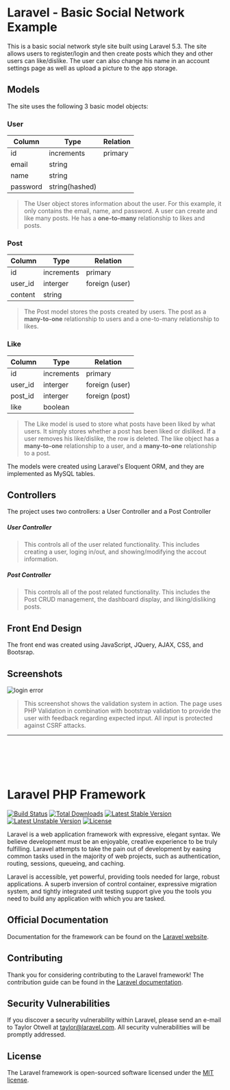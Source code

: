 # Laravel - Basic Social Network Example

This is a basic social network style site built using Laravel 5.3.
The site allows users to register/login and then create posts which they and other users can like/dislike.
The user can also change his name in an account settings page as well as upload a picture to the app storage.

## Models

The site uses the following 3 basic model objects:

### User

| Column        | Type           | Relation|
| ------------- | -------------- | ------- |
| id            | increments     | primary |
| email         | string         |         |
| name          | string         |         |
| password      | string(hashed) |         |

>The User object stores information about the user. For this example, it only contains the email, name, and password.
>A user can create and like many posts. He has a **one-to-many** relationship to likes and posts.

### Post

| Column        | Type           | Relation       |
| ------------- | -------------- | -------------- |
| id            | increments     | primary        |
| user_id       | interger       | foreign (user) |
| content       | string         |                |

>The Post model stores the posts created by users. The post as a **many-to-one** relationship to users and a one-to-many
>relationship to likes. 

### Like

| Column        | Type           | Relation        |
| ------------- | -------------- | --------------- |
| id            | increments     | primary         |
| user_id       | interger       | foreign (user)  |
| post_id       | interger       | foreign (post)  |
| like          | boolean        |                 |

>The Like model is used to store what posts have been liked by what users. It simply stores whether a post
>has been liked or disliked. If a user removes his like/dislike, the row is deleted.
>The like object has a **many-to-one** relationship to a user, and a **many-to-one** relationship to a post.

The models were created using Laravel's Eloquent ORM, and they are implemented as MySQL tables.

## Controllers
The project uses two controllers: a User Controller and a Post Controller

##### User Controller
>This controls all of the user related functionality. This includes creating a user, loging in/out, 
>and showing/modifying the accout information.

##### Post Controller
>This controls all of the post related functionality. This includes the Post CRUD management, the dashboard display, 
>and liking/disliking posts.

## Front End Design
The front end was created using JavaScript, JQuery, AJAX, CSS, and Bootsrap.

## Screenshots

![login error](https://cloud.githubusercontent.com/assets/21697420/20399664/df1938ac-acbf-11e6-98af-103ec0bf467f.png)
>This screenshot shows the validation system in action. The page uses PHP Validation in combination with bootstrap
>validation to provide the user with feedback regarding expected input. All input is protected against CSRF attacks.







---

<br/>
<br/>
<br/>
<br/>

# Laravel PHP Framework

[![Build Status](https://travis-ci.org/laravel/framework.svg)](https://travis-ci.org/laravel/framework)
[![Total Downloads](https://poser.pugx.org/laravel/framework/d/total.svg)](https://packagist.org/packages/laravel/framework)
[![Latest Stable Version](https://poser.pugx.org/laravel/framework/v/stable.svg)](https://packagist.org/packages/laravel/framework)
[![Latest Unstable Version](https://poser.pugx.org/laravel/framework/v/unstable.svg)](https://packagist.org/packages/laravel/framework)
[![License](https://poser.pugx.org/laravel/framework/license.svg)](https://packagist.org/packages/laravel/framework)

Laravel is a web application framework with expressive, elegant syntax. We believe development must be an enjoyable, creative experience to be truly fulfilling. Laravel attempts to take the pain out of development by easing common tasks used in the majority of web projects, such as authentication, routing, sessions, queueing, and caching.

Laravel is accessible, yet powerful, providing tools needed for large, robust applications. A superb inversion of control container, expressive migration system, and tightly integrated unit testing support give you the tools you need to build any application with which you are tasked.

## Official Documentation

Documentation for the framework can be found on the [Laravel website](http://laravel.com/docs).

## Contributing

Thank you for considering contributing to the Laravel framework! The contribution guide can be found in the [Laravel documentation](http://laravel.com/docs/contributions).

## Security Vulnerabilities

If you discover a security vulnerability within Laravel, please send an e-mail to Taylor Otwell at taylor@laravel.com. All security vulnerabilities will be promptly addressed.

## License

The Laravel framework is open-sourced software licensed under the [MIT license](http://opensource.org/licenses/MIT).
